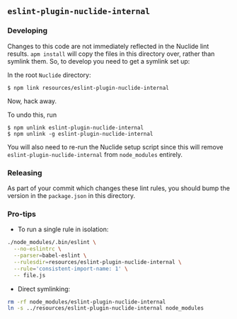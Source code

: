 ## `eslint-plugin-nuclide-internal`

### Developing

Changes to this code are not immediately reflected in the Nuclide lint results. `apm install` will
copy the files in this directory over, rather than symlink them. So, to develop you need to get a
symlink set up:

In the root `Nuclide` directory:

`$ npm link resources/eslint-plugin-nuclide-internal`

Now, hack away.

To undo this, run

```
$ npm unlink eslint-plugin-nuclide-internal
$ npm unlink -g eslint-plugin-nuclide-internal
```

You will also need to re-run the Nuclide setup script since this will remove
`eslint-plugin-nuclide-internal` from `node_modules` entirely.

### Releasing

As part of your commit which changes these lint rules, you should bump the version in the
`package.json` in this directory.

### Pro-tips

* To run a single rule in isolation:

```sh
./node_modules/.bin/eslint \
  --no-eslintrc \
  --parser=babel-eslint \
  --rulesdir=resources/eslint-plugin-nuclide-internal \
  --rule='consistent-import-name: 1' \
  -- file.js
```

* Direct symlinking:

```sh
rm -rf node_modules/eslint-plugin-nuclide-internal
ln -s ../resources/eslint-plugin-nuclide-internal node_modules
```
